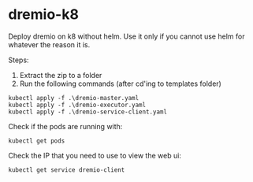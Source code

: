 # dremio-k8
Deploy dremio on k8 without helm.  Use it only if you cannot use helm for whatever the reason it is.

Steps:

1. Extract the zip to a folder
2. Run the following commands (after cd'ing to templates folder)

```kubectl create configmap dremio-config --from-file=../config/
kubectl apply -f .\dremio-master.yaml
kubectl apply -f .\dremio-executor.yaml 
kubectl apply -f .\dremio-service-client.yaml 
```
Check if the pods are running with:

`kubectl get pods`

Check the IP that you need to use to view the web ui:

`kubectl get service dremio-client`